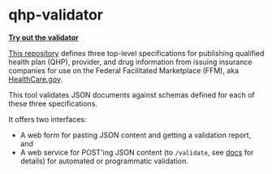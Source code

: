 # qhp-validator

**[Try out the validator](https://qhp-validator.herokuapp.com/)**

[This repository](https://github.com/CMSgov/QHP-provider-formulary-APIs) defines three top-level specifications for publishing qualified health plan (QHP), provider, and drug information from issuing insurance companies for use on the Federal Facilitated Marketplace (FFM), aka [HealthCare.gov](https://healthcare.gov/).

This tool validates JSON documents against schemas defined for each of these three specifications.

It offers two interfaces:

* A web form for pasting JSON content and getting a validation report, and
* A web service for POST'ing JSON content (to `/validate`, see [docs](https://qhp-validator.herokuapp.com/) for details) for automated or programmatic validation.
